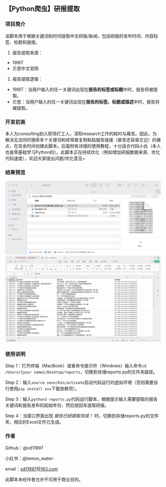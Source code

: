 ## 【Python爬虫】研报提取
### 项目简介
该脚本用于根据关键词和时间提取中文研报/新闻，包括研报的发布时间、内容标签、标题和链接。

1. 报告提取来源：
- 199IT
- 贝恩中文官网
2. 报告提取逻辑：
- 199IT：当用户输入的任一关键词出现在**报告的标签或标题**中时，报告将被提取。
- 贝恩：当用户输入的任一关键词出现在**报告的标签、标题或描述**中时，报告将被提取。

### 开发初衷
本人为consulting初入职场打工人，深知research工作的耗时与痛苦。因此，为解决无法同时搜索多个关键词和经常做复制粘贴报告链接（甚至还容易忘记）的痛点，在空余时间创建此脚本。后面附有详细的使用教程，十分适合代码小白（本人也是零基础学习Python的）。此脚本正在持续优化（例如增加研报数据来源、优化代码速度），欢迎大家提出问题/优化意见~

### 结果预览

![结果1](md/md3)
![结果2](md/md4)
### 使用说明
Step 1：打开终端（MacBook）或者命令提示符（Windows）输入命令```cd /Users/{your name}/Desktop/reports```，切换到存储reports.py的文件夹路径。

Step 2：输入```source venv/bin/activate```启动代码运行的虚拟环境（否则需要自行使用```pip install xxx```下载依赖项）。

Step 3：输入```python3 reports.py```代码运行脚本，根据提示输入需要提取的报告关键词和报告发布的起始年份，然后按回车提取研报。

Step 4：当窗口界面出现 *报告已经提取完成！* 时，切换到存储reports.py的文件夹，相应的Excel文件已生成。

### 作者
Github：@xd11997

小红书：@lemon_water-

email：xd11997@163.com

此脚本未经作者允许不可用于商业目的。





